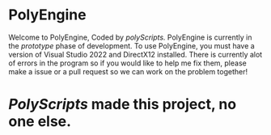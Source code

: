 # PolyEngine
Welcome to PolyEngine, Coded by _polyScripts._
PolyEngine is currently in the _prototype_ phase of development. To use PolyEngine, you must have a version of Visual Studio 2022 and DirectX12 installed.
There is currently alot of errors in the program so if you would like to help me fix them, please make a issue or a pull request so we can work on the problem together!

# _PolyScripts_ made this project, no one else.
